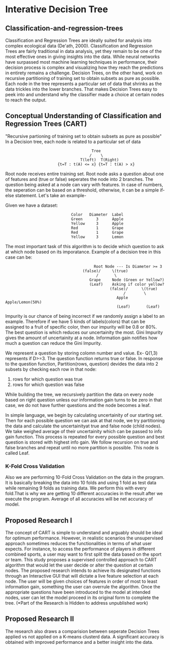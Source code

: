 # Interative Decision Tree
## Classification-and-regression-trees
Classification and Regression Trees are ideally suited for analysis into complex ecological data (De'ath, 2000). Classification and Regression Trees are fairly traditional in data analysis, yet they remain to be one of the most effective ones in giving insights into the data. While neural networks have surpassed most machine learning techniques in performance, their decision process is complex and visualizing how they reach the predictions in entirety remains a challenge. Decision Trees, on the other hand, work on recursive partitioning of training set to obtain subsets as pure as possible. Each node in the tree represents a particular set of data that shrinks as the data trickles into the lower branches. That makes Decision Trees easy to peek into and understand why the classifier made a choice at certain nodes to reach the output. 

## Conceptual Understanding of Classification and Regression Trees (CART)
"Recursive partioning of training set to obtain subsets as pure as possible"
In a Decision tree, each node is related to a particular set of data

                                          Tree
                                         /    \
                                     T(left)  T(Right)
                           {t=T : t(A) <= x} {t=T : t(A) > x}
                           
Root node receives entire training set. Root node asks a question about one of features and (true or false) seperates the node into 2 branches. 
The question being asked at a node can vary with features. In case of numbers, the seperation can be based on a threshold, otherwise, it can be a simple if-else statement. 
Let's take an example-

Given we have a dataset:

                                 Color   Diameter  Label
                                 Green      3      Apple
                                 Yellow     3      Apple
                                 Red        1      Grape
                                 Red        1      Grape
                                 Yellow     3      Lemon
                                 
The most important task of this algorithm is to decide which question to ask at which node based on its imporatance. 
Example of a decision tree in this case can be:

                                           Root Node --- Is Diameter >= 3
                                      (false)/     \(true)
                                            /       \
                                         Grape     Node (Green or Yellow?)
                                         (Leaf)    Asking if color yellow?
                                                  (false)/      \(true)
                                                        /        \
                                                     Apple    Apple/Lemon(50%)
                                                     (Leaf)       (Leaf)
                                                     
Impurity is our chance of being incorrect if we randomly assign a label to an example. Therefore if we have 5 kinds of labels(colors) that can be assigned to a fruit of specific color, then our impurity will be 0.8 or 80%. The best question is which reduces our uncertainity the most. 
Gini Impurity gives the amount of uncertainity at a node. Information gain notifies how much a question can reduce the Gini Impurity.

We represent a question by storing colomn number and value. Ex- Q(1,3) represents if D>=3. The question function returns true or false. In response to the question function, Partition(rows, question) devides the data into 2 subsets by checking each row in that node: 

1. rows for which question was true
2. rows for which question was false

While building the tree, we recursively partition the data on every node based on right question unless our information gain turns to be zero in that case, we do not have further questions and the node becomes a leaf.

In simple language, we begin by calculating uncertainity of our starting set. Then for each possible question we can ask at that node, we try partitioning the data and calculate the uncertainityat true and false node (child nodes). We take weighed average of their uncertainity which can be passed to info gain function. This process is repeated for every possible question and best question is stored with highest info gain. We follow recursion on true and false branches and repeat until no more partition is possible. This node is called Leaf.

### K-Fold Cross Validation
Also we are performing 10-Fold Cross Validation on the data in the program. It is basically breaking the data into 10 folds and using 1 fold as test data while remaining 9 folds as training data. We perform this with every fold.That is why we are getting 10 different accuracies in the result after we execute the program. Average of all accuracies will be net accuracy of model.

## Proposed Research I
The concept of CART is simple to understand and arguably should be ideal for optimum performance. However, in realistic scenarios the unsupervised approach sometimes reduces the functionalities in terms of what user expects. For instance, to access the performance of players in different combined sports, a user may want to first split the data based on the sport or team.
This study proposes a supervised controlled approach to CART algorithm that would let the user decide or alter the question at certain nodes. The proposed research intends to achieve its designated functions through an Interactive GUI that will dictate a live feature selection at each node. The user will be given choices of features in order of most to least information gain, something the user can overrule the algorithm. Once the appropriate questions have been introduced to the model at intended nodes, user can let the model proceed in its original form to complete the tree.
(*Part of the Research is Hidden to address unpublished work)

## Proposed Research II
The research also draws a comparision between seperate Decision Trees applied vs not applied on a K-means clusterd data. A significant accuracy is obtained with improved performance and a better insight into the data.
